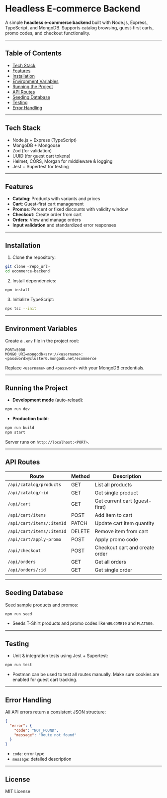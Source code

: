 # Headless E-commerce Backend

A simple **headless e-commerce backend** built with Node.js, Express, TypeScript, and MongoDB. Supports catalog browsing, guest-first carts, promo codes, and checkout functionality.

---

## **Table of Contents**

* [Tech Stack](#tech-stack)
* [Features](#features)
* [Installation](#installation)
* [Environment Variables](#environment-variables)
* [Running the Project](#running-the-project)
* [API Routes](#api-routes)
* [Seeding Database](#seeding-database)
* [Testing](#testing)
* [Error Handling](#error-handling)

---

## **Tech Stack**

* Node.js + Express (TypeScript)
* MongoDB + Mongoose
* Zod (for validation)
* UUID (for guest cart tokens)
* Helmet, CORS, Morgan for middleware & logging
* Jest + Supertest for testing

---

## **Features**

* **Catalog**: Products with variants and prices
* **Cart**: Guest-first cart management
* **Promos**: Percent or fixed discounts with validity window
* **Checkout**: Create order from cart
* **Orders**: View and manage orders
* **Input validation** and standardized error responses

---

## **Installation**

1. Clone the repository:

```bash
git clone <repo_url>
cd ecommerce-backend
```

2. Install dependencies:

```bash
npm install
```

3. Initialize TypeScript:

```bash
npx tsc --init
```

---

## **Environment Variables**

Create a `.env` file in the project root:

```env
PORT=5000
MONGO_URI=mongodb+srv://<username>:<password>@cluster0.mongodb.net/ecommerce
```

Replace `<username>` and `<password>` with your MongoDB credentials.

---

## **Running the Project**

* **Development mode** (auto-reload):

```bash
npm run dev
```

* **Production build**:

```bash
npm run build
npm start
```

Server runs on `http://localhost:<PORT>`.

---

## **API Routes**

| Route                     | Method | Description                    |
| ------------------------- | ------ | ------------------------------ |
| `/api/catalog/products`            | GET    | List all products              |
| `/api/catalog/:id`        | GET    | Get single product             |
| `/api/cart`               | GET    | Get current cart (guest-first) |
| `/api/cart/items`         | POST   | Add item to cart               |
| `/api/cart/items/:itemId` | PATCH  | Update cart item quantity      |
| `/api/cart/items/:itemId` | DELETE | Remove item from cart          |
| `/api/cart/apply-promo`   | POST   | Apply promo code               |
| `/api/checkout`           | POST   | Checkout cart and create order |
| `/api/orders`             | GET    | Get all orders                 |
| `/api/orders/:id`         | GET    | Get single order               |

---

## **Seeding Database**

Seed sample products and promos:

```bash
npm run seed
```

* Seeds T-Shirt products and promo codes like `WELCOME10` and `FLAT500`.

---

## **Testing**

* Unit & integration tests using Jest + Supertest:

```bash
npm run test
```

* Postman can be used to test all routes manually. Make sure cookies are enabled for guest cart tracking.

---

## **Error Handling**

All API errors return a consistent JSON structure:

```json
{
  "error": {
    "code": "NOT_FOUND",
    "message": "Route not found"
  }
}
```

* `code`: error type
* `message`: detailed description

---

## **License**

MIT License

